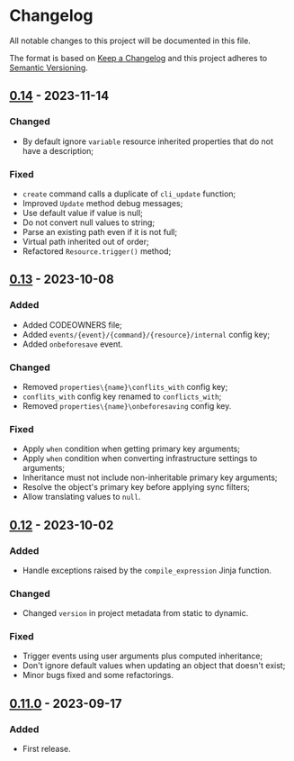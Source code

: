 # Changelog

All notable changes to this project will be documented in this file.

The format is based on [Keep a Changelog](http://keepachangelog.com/) and this project adheres to [Semantic Versioning](http://semver.org/).

## [0.14] - 2023-11-14

### Changed

- By default ignore `variable` resource inherited properties that do not have a description;

### Fixed

- `create` command calls a duplicate of `cli_update` function;
- Improved `Update` method debug messages;
- Use default value if value is null;
- Do not convert null values to string;
- Parse an existing path even if it is not full;
- Virtual path inherited out of order;
- Refactored `Resource.trigger()` method;

## [0.13] - 2023-10-08

### Added

- Added CODEOWNERS file;
- Added `events/{event}/{command}/{resource}/internal` config key;
- Added `onbeforesave` event.

### Changed

- Removed `properties\{name}\conflits_with` config key;
- `conflits_with` config key renamed to `conflicts_with`;
- Removed `properties\{name}\onbeforesaving` config key.

### Fixed

- Apply `when` condition when getting primary key arguments;
- Apply `when` condition when converting infrastructure settings to arguments;
- Inheritance must not include non-inheritable primary key arguments;
- Resolve the object's primary key before applying sync filters;
- Allow translating values to `null`.

## [0.12] - 2023-10-02

### Added

- Handle exceptions raised by the `compile_expression` Jinja function.

### Changed

- Changed `version` in project metadata from static to dynamic.

### Fixed

- Trigger events using user arguments plus computed inheritance;
- Don't ignore default values when updating an object that doesn't exist;
- Minor bugs fixed and some refactorings.

## [0.11.0] - 2023-09-17

### Added

- First release.

[unreleased]: https://github.com/nuncard/tfadm/compare/v0.14...HEAD
[0.14]: https://github.com/nuncard/tfadm/compare/v0.13...v0.14
[0.13]: https://github.com/nuncard/tfadm/compare/v0.12...v0.13
[0.12]: https://github.com/nuncard/tfadm/compare/v0.11.0...v0.12
[0.11.0]: https://github.com/nuncard/tfadm/releases/tag/v0.11.0
